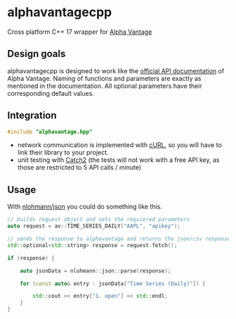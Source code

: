 # alphavantagecpp
Cross platform C++ 17 wrapper for [Alpha Vantage](https://www.alphavantage.co)

## Design goals
alphavantagecpp is designed to work like the [official API documentation](https://www.alphavantage.co/documentation/) of Alpha Vantage. Naming of functions and parameters are exactly as mentioned in the documentation. All optional parameters have their corresponding default values.

## Integration
```c++
#include "alphavantage.hpp"
```
* network communication is implemented with [cURL](https://curl.haxx.se/libcurl/), so you will have to link their library to your project.<br>
* unit testing with [Catch2](https://github.com/catchorg/Catch2) (the tests will not work with a free API key, as those are restricted to 5 API calls / minute)

## Usage
With [nlohmann/json](https://github.com/nlohmann/json) you could do something like this.
```c++
// builds request object and sets the requiered parameters
auto request = av::TIME_SERIES_DAILY("AAPL", "apikey");

// sends the response to alphavantage and returns the json/csv response as an optional string
std::optional<std::string> response = request.fetch();

if (response) {

	auto jsonData = nlohmann::json::parse(response);

	for (const auto& entry : jsonData["Time Series (Daily)"]) {

		std::cout << entry["1. open"] << std::endl;
	}
}
```
